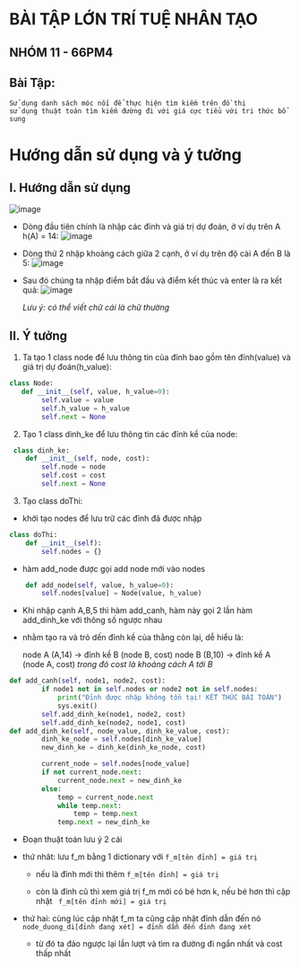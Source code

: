 #    BÀI TẬP LỚN TRÍ TUỆ NHÂN TẠO
##    NHÓM 11 - 66PM4
##    Bài Tập: 
```
Sử dụng danh sách móc nối để thực hiện tìm kiếm trên đồ thị
sử dụng thuật toán tìm kiếm đường đi với giá cực tiểu với tri thức bổ sung
```
# Hướng dẫn sử dụng và ý tưởng
## I. Hướng dẫn sử dụng
![image](https://github.com/DamMinhNghien/Code_AI/assets/97715184/5f678f84-87c1-4e3e-b05b-2d4f9e04e8a5)
- Dòng đầu tiên chính là nhập các đỉnh và giá trị dự đoán, ở ví dụ trên A h(A) = 14:
![image](https://github.com/DamMinhNghien/Code_AI/assets/97715184/85d3ebe9-9899-4db1-8409-1f48699d5ff2)
- Dòng thứ 2 nhập khoảng cách giữa 2 cạnh, ở ví dụ trên độ cài A đến B là 5:
![image](https://github.com/DamMinhNghien/Code_AI/assets/97715184/cc09e85e-514f-48b6-9463-6aff59cf1fe3)
- Sau đó chúng ta nhập điểm bắt đầu và điểm kết thúc và enter là ra kết quả:
![image](https://github.com/DamMinhNghien/Code_AI/assets/97715184/bda6bdfd-7c30-4bb1-9f2e-f074f36c54c4)

  *Lưu ý: có thể viết chữ cái là chữ thường*


## II. Ý tưởng
1. Ta tạo 1 class node để lưu thông tin của đỉnh bao gồm tên đỉnh(value) và giá trị dự đoán(h_value):
```python
class Node:
   def __init__(self, value, h_value=0):
        self.value = value
        self.h_value = h_value
        self.next = None
```
2. Tạo 1 class dinh_ke để lưu thông tin các đỉnh kề của node:
```python
 class dinh_ke:
    def __init__(self, node, cost):
        self.node = node
        self.cost = cost
        self.next = None
```
3. Tạo class doThi:
- khởi tạo nodes để lưu trữ các đỉnh đã được nhập
```python
class doThi:
    def __init__(self):
        self.nodes = {}
```
- hàm add_node được gọi add node mới vào nodes
```python
    def add_node(self, value, h_value=0):
        self.nodes[value] = Node(value, h_value)
```
- Khi nhập cạnh A,B,5 thì hàm add_canh, hàm này gọi 2 lần hàm add_dinh_ke với thông số ngược nhau
- nhằm tạo ra và trỏ dến đỉnh kề của thằng còn lại, dễ hiểu là:
  
  node A (A,14) -> đỉnh kề B (node B, cost)
  node B (B,10) -> đỉnh kề A (node A, cost)
*trong đó cost là khoảng cách A tới B*
```python
def add_canh(self, node1, node2, cost):
        if node1 not in self.nodes or node2 not in self.nodes:
            print("Đỉnh được nhập không tồn tại! KẾT THÚC BÀI TOÁN")
            sys.exit()
        self.add_dinh_ke(node1, node2, cost)
        self.add_dinh_ke(node2, node1, cost)
def add_dinh_ke(self, node_value, dinh_ke_value, cost):
        dinh_ke_node = self.nodes[dinh_ke_value]
        new_dinh_ke = dinh_ke(dinh_ke_node, cost)

        current_node = self.nodes[node_value]
        if not current_node.next:
            current_node.next = new_dinh_ke
        else:
            temp = current_node.next
            while temp.next:
                temp = temp.next
            temp.next = new_dinh_ke
```
- Đoạn thuật toán  lưu ý 2 cái
- thứ nhât: lưu f_m bằng 1 dictionary với `f_m[tên đỉnh] = giá trị`
  
  - nếu là đỉnh mới thì thêm `f_m[tên đỉnh] = giá trị`
  
  - còn là đỉnh cũ thì xem giá trị f_m mới có bé hơn k, nếu bé hơn thì cập nhật ` f_m[tên đỉnh mới] = giá trị`
- thứ hai: cùng lúc cập nhật f_m ta cũng cập nhật đỉnh dẫn đến nó `node_duong_di[đỉnh đang xét] = đỉnh dẫn đến đỉnh đang xét`

  - từ đó ta đảo ngược lại lần lượt và tìm ra đường đi ngắn nhất và cost thấp nhất
